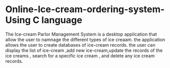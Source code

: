 # Online-Ice-cream-ordering-system- Using C language



The Ice-cream Parlor Management System is a desktop application that allow the user to namnage the different types of ice creaam. the application allows the user to create databases of ice-cream records. the user can display the list of ice-cream ,add new ice-cream,update the records of the ice creams , search for a specific ice cream , and delete any ice cream records.
